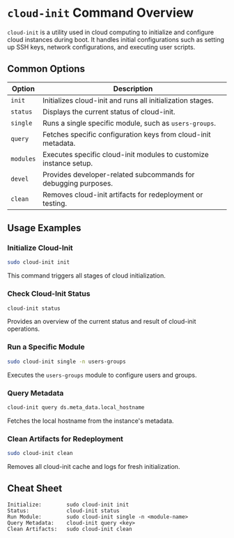 # `cloud-init` Command Overview

`cloud-init` is a utility used in cloud computing to initialize and configure cloud instances during boot. It handles initial configurations such as setting up SSH keys, network configurations, and executing user scripts.

## Common Options

| Option                | Description                                                        |
|-----------------------|--------------------------------------------------------------------|
| `init`                | Initializes cloud-init and runs all initialization stages.         |
| `status`              | Displays the current status of cloud-init.                         |
| `single`              | Runs a single specific module, such as `users-groups`.             |
| `query`               | Fetches specific configuration keys from cloud-init metadata.      |
| `modules`             | Executes specific cloud-init modules to customize instance setup.  |
| `devel`               | Provides developer-related subcommands for debugging purposes.     |
| `clean`               | Removes cloud-init artifacts for redeployment or testing.          |

## Usage Examples

### Initialize Cloud-Init

```bash
sudo cloud-init init
```
This command triggers all stages of cloud initialization.

### Check Cloud-Init Status

```bash
cloud-init status
```
Provides an overview of the current status and result of cloud-init operations.

### Run a Specific Module

```bash
sudo cloud-init single -n users-groups
```
Executes the `users-groups` module to configure users and groups.

### Query Metadata

```bash
cloud-init query ds.meta_data.local_hostname
```
Fetches the local hostname from the instance's metadata.

### Clean Artifacts for Redeployment

```bash
sudo cloud-init clean
```
Removes all cloud-init cache and logs for fresh initialization.

## Cheat Sheet

```plaintext
Initialize:        sudo cloud-init init
Status:            cloud-init status
Run Module:        sudo cloud-init single -n <module-name>
Query Metadata:    cloud-init query <key>
Clean Artifacts:   sudo cloud-init clean
```
